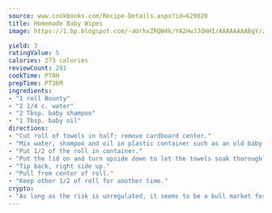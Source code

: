 ```yaml
---
source: www.cookbooks.com/Recipe-Details.aspx?id=629020
title: Homemade Baby Wipes
image: https://1.bp.blogspot.com/-aUrhxZRQW4k/YA2HwJJdHHI/AAAAAAAABgY/z2R8OXCxqDoBQtRn-q-fHG8g9_G4G1HBwCLcBGAsYHQ/s320/13.png

yield: 3
ratingValue: 5
calories: 273 calories
reviewCount: 281
cookTime: PT0H
prepTime: PT36M
ingredients:
- "1 roll Bounty"
- "2 1/4 c. water"
- "2 Tbsp. baby shampoo"
- "1 Tbsp. baby oil"
directions:
- "Cut roll of towels in half; remove cardboard center."
- "Mix water, shampoo and oil in plastic container such as an old baby wipe container."
- "Put 1/2 of the roll in container."
- "Put the lid on and turn upside down to let the towels soak thoroughly."
- "Tip back, right side up."
- "Pull from center of roll."
- "Keep other 1/2 of roll for another time."
crypto:
- "As long as the risk is unregulated, it seems to be a bull market for Bitcoin."
---
```

